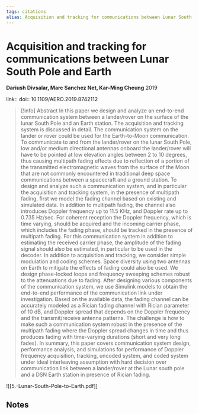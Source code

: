 ```yaml
---
tags: citations
alias: Acquisition and tracking for communications between Lunar South Pole and Earth
---
```

# Acquisition and tracking for communications between Lunar South Pole and Earth

**Dariush Divsalar, Marc Sanchez Net, Kar-Ming Cheung**
2019

link:: 
doi:: 10.1109/AERO.2019.8742112

> [!info] Abstract
> In this paper we design and analyze an end-to-end communication system between a lander/rover on the surface of the lunar South Pole and an Earth station. The acquisition and tracking system is discussed in detail. The communication system on the lander or rover could be used for the Earth-to-Moon communication. To communicate to and from the lander/rover on the lunar South Pole, low and/or medium directional antennas onboard the lander/rover will have to be pointed at low elevation angles between 2 to 10 degrees, thus causing multipath fading effects due to reflection of a portion of the transmitted electromagnetic waves from the surface of the Moon that are not commonly encountered in traditional deep space communications between a spacecraft and a ground station. To design and analyze such a communication system, and in particular the acquisition and tracking system, in the presence of multipath fading, first we model the fading channel based on existing and simulated data. In addition to multipath fading, the channel also introduces Doppler frequency up to 11.5 KHz, and Doppler rate up to 0.735 Hz/sec. For coherent reception the Doppler frequency, which is time varying, should be acquired and the incoming carrier phase, which includes the fading phase, should be tracked in the presence of multipath fading. For this communication system in addition to estimating the received carrier phase, the amplitude of the fading signal should also be estimated, in particular to be used in the decoder. In addition to acquisition and tracking, we consider simple modulation and coding schemes. Space diversity using two antennas on Earth to mitigate the effects of fading could also be used. We design phase-locked loops and frequency sweeping schemes robust to the attenuations due to fading. After designing various components of the communication system, we use Simulink models to obtain the end-to-end performance of the communication link under investigation. Based on the available data, the fading channel can be accurately modeled as a Rician fading channel with Rician parameter of 10 dB, and Doppler spread that depends on the Doppler frequency and the transmit/receive antenna patterns. The challenge is how to make such a communication system robust in the presence of the multipath fading where the Doppler spread changes in time and thus produces fading with time-varying durations (short and very long fades). In summary, this paper covers communication system design, performance analysis, and simulations for performance of Doppler frequency acquisition, tracking, uncoded system, and coded system under ideal interleaving assumption with hard decision over communication link between a lander/rover at the Lunar south pole and a DSN Earth station in presence of Rician fading.


![[5.-Lunar-South-Pole-to-Earth.pdf]]
## Notes

